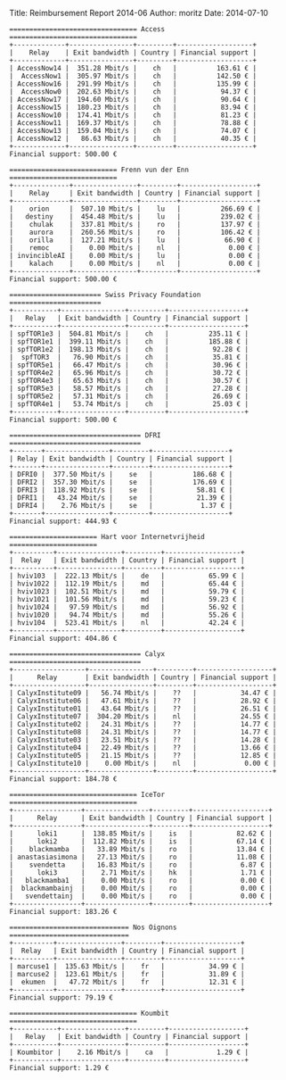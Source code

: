 Title: Reimbursement Report 2014-06
Author: moritz 
Date: 2014-07-10



    ================================ Access ================================
    +-------------+----------------+---------+-------------------+
    |    Relay    | Exit bandwidth | Country | Financial support |
    +-------------+----------------+---------+-------------------+
    | AccessNow14 |  351.28 Mbit/s |    ch   |          163.61 € |
    |  AccessNow1 |  305.97 Mbit/s |    ch   |          142.50 € |
    | AccessNow16 |  291.99 Mbit/s |    ch   |          135.99 € |
    |  AccessNow0 |  202.63 Mbit/s |    ch   |           94.37 € |
    | AccessNow17 |  194.60 Mbit/s |    ch   |           90.64 € |
    | AccessNow15 |  180.23 Mbit/s |    ch   |           83.94 € |
    | AccessNow10 |  174.41 Mbit/s |    ch   |           81.23 € |
    | AccessNow11 |  169.37 Mbit/s |    ch   |           78.88 € |
    | AccessNow13 |  159.04 Mbit/s |    ch   |           74.07 € |
    | AccessNow12 |   86.63 Mbit/s |    ch   |           40.35 € |
    +-------------+----------------+---------+-------------------+
    Financial support: 500.00 €

    =========================== Frenn vun der Enn ===========================
    +--------------+----------------+---------+-------------------+
    |    Relay     | Exit bandwidth | Country | Financial support |
    +--------------+----------------+---------+-------------------+
    |    orion     |  507.10 Mbit/s |    lu   |          266.69 € |
    |   destiny    |  454.48 Mbit/s |    lu   |          239.02 € |
    |    chulak    |  337.81 Mbit/s |    ro   |          137.97 € |
    |    aurora    |  260.56 Mbit/s |    ro   |          106.42 € |
    |    orilla    |  127.21 Mbit/s |    lu   |           66.90 € |
    |    remoc     |    0.00 Mbit/s |    nl   |            0.00 € |
    | invincibleAI |    0.00 Mbit/s |    lu   |            0.00 € |
    |    kalach    |    0.00 Mbit/s |    nl   |            0.00 € |
    +--------------+----------------+---------+-------------------+
    Financial support: 500.00 €

    ======================= Swiss Privacy Foundation =======================
    +-----------+----------------+---------+-------------------+
    |   Relay   | Exit bandwidth | Country | Financial support |
    +-----------+----------------+---------+-------------------+
    | spfTOR1e3 |  504.81 Mbit/s |    ch   |          235.11 € |
    | spfTOR1e1 |  399.11 Mbit/s |    ch   |          185.88 € |
    | spfTOR1e2 |  198.13 Mbit/s |    ch   |           92.28 € |
    |  spfTOR3  |   76.90 Mbit/s |    ch   |           35.81 € |
    | spfTOR5e1 |   66.47 Mbit/s |    ch   |           30.96 € |
    | spfTOR4e2 |   65.96 Mbit/s |    ch   |           30.72 € |
    | spfTOR4e3 |   65.63 Mbit/s |    ch   |           30.57 € |
    | spfTOR5e3 |   58.57 Mbit/s |    ch   |           27.28 € |
    | spfTOR5e2 |   57.31 Mbit/s |    ch   |           26.69 € |
    | spfTOR4e1 |   53.74 Mbit/s |    ch   |           25.03 € |
    +-----------+----------------+---------+-------------------+
    Financial support: 500.00 €

    ================================= DFRI =================================
    +-------+----------------+---------+-------------------+
    | Relay | Exit bandwidth | Country | Financial support |
    +-------+----------------+---------+-------------------+
    | DFRI0 |  377.50 Mbit/s |    se   |          186.68 € |
    | DFRI2 |  357.30 Mbit/s |    se   |          176.69 € |
    | DFRI3 |  118.92 Mbit/s |    se   |           58.81 € |
    | DFRI1 |   43.24 Mbit/s |    se   |           21.39 € |
    | DFRI4 |    2.76 Mbit/s |    se   |            1.37 € |
    +-------+----------------+---------+-------------------+
    Financial support: 444.93 €

    ====================== Hart voor Internetvrijheid ======================
    +----------+----------------+---------+-------------------+
    |  Relay   | Exit bandwidth | Country | Financial support |
    +----------+----------------+---------+-------------------+
    | hviv103  |  222.13 Mbit/s |    de   |           65.99 € |
    | hviv1022 |  112.19 Mbit/s |    md   |           65.44 € |
    | hviv1023 |  102.51 Mbit/s |    md   |           59.79 € |
    | hviv1021 |  101.56 Mbit/s |    md   |           59.23 € |
    | hviv1024 |   97.59 Mbit/s |    md   |           56.92 € |
    | hviv1020 |   94.74 Mbit/s |    md   |           55.26 € |
    | hviv104  |  523.41 Mbit/s |    nl   |           42.24 € |
    +----------+----------------+---------+-------------------+
    Financial support: 404.86 €

    ================================= Calyx =================================
    +------------------+----------------+---------+-------------------+
    |      Relay       | Exit bandwidth | Country | Financial support |
    +------------------+----------------+---------+-------------------+
    | CalyxInstitute09 |   56.74 Mbit/s |    ??   |           34.47 € |
    | CalyxInstitute06 |   47.61 Mbit/s |    ??   |           28.92 € |
    | CalyxInstitute01 |   43.64 Mbit/s |    ??   |           26.51 € |
    | CalyxInstitute07 |  304.20 Mbit/s |    nl   |           24.55 € |
    | CalyxInstitute02 |   24.31 Mbit/s |    ??   |           14.77 € |
    | CalyxInstitute08 |   24.31 Mbit/s |    ??   |           14.77 € |
    | CalyxInstitute03 |   23.51 Mbit/s |    ??   |           14.28 € |
    | CalyxInstitute04 |   22.49 Mbit/s |    ??   |           13.66 € |
    | CalyxInstitute05 |   21.15 Mbit/s |    ??   |           12.85 € |
    | CalyxInstitute10 |    0.00 Mbit/s |    nl   |            0.00 € |
    +------------------+----------------+---------+-------------------+
    Financial support: 184.78 €

    ================================ IceTor ================================
    +-----------------+----------------+---------+-------------------+
    |      Relay      | Exit bandwidth | Country | Financial support |
    +-----------------+----------------+---------+-------------------+
    |      loki1      |  138.85 Mbit/s |    is   |           82.62 € |
    |      loki2      |  112.82 Mbit/s |    is   |           67.14 € |
    |    blackmamba   |   33.89 Mbit/s |    ro   |           13.84 € |
    | anastasiasimona |   27.13 Mbit/s |    ro   |           11.08 € |
    |    svendetta    |   16.83 Mbit/s |    ro   |            6.87 € |
    |      loki3      |    2.71 Mbit/s |    hk   |            1.71 € |
    |   blackmamba1   |    0.00 Mbit/s |    ro   |            0.00 € |
    |  blackmambainj  |    0.00 Mbit/s |    ro   |            0.00 € |
    |   svendettainj  |    0.00 Mbit/s |    ro   |            0.00 € |
    +-----------------+----------------+---------+-------------------+
    Financial support: 183.26 €

    ============================== Nos Oignons ==============================
    +----------+----------------+---------+-------------------+
    |  Relay   | Exit bandwidth | Country | Financial support |
    +----------+----------------+---------+-------------------+
    | marcuse1 |  135.63 Mbit/s |    fr   |           34.99 € |
    | marcuse2 |  123.61 Mbit/s |    fr   |           31.89 € |
    |  ekumen  |   47.72 Mbit/s |    fr   |           12.31 € |
    +----------+----------------+---------+-------------------+
    Financial support: 79.19 €

    ================================ Koumbit ================================
    +-----------+----------------+---------+-------------------+
    |   Relay   | Exit bandwidth | Country | Financial support |
    +-----------+----------------+---------+-------------------+
    | Koumbitor |    2.16 Mbit/s |    ca   |            1.29 € |
    +-----------+----------------+---------+-------------------+
    Financial support: 1.29 €

